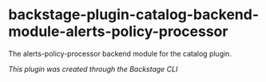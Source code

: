# backstage-plugin-catalog-backend-module-alerts-policy-processor

The alerts-policy-processor backend module for the catalog plugin.

_This plugin was created through the Backstage CLI_
